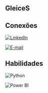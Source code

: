 ## GleiceS

## Conexões
[![LinkedIn](https://img.shields.io/badge/LinkedIn-000?stylr=for-the-badge&logo=LinkedIn)](https://www.linkedin.com/in/gleice-santos/) 

[![E-mail](https://img.shields.io/badge/-Email-000?style=for-the-badge&logo=microsoft-outlook&logoColor=007BFF)](mailto:gleice.adsantos@gmail.com)

## Habilidades

![Python](https://img.shields.io/badge/python-3670A0?style=for-the-badge&logo=python&logoColor=000)

![Power BI](https://img.shields.io/badge/power_bi-3670A0?style=for-the-badge&logo=power-bi&logoColor=ffdd54)
